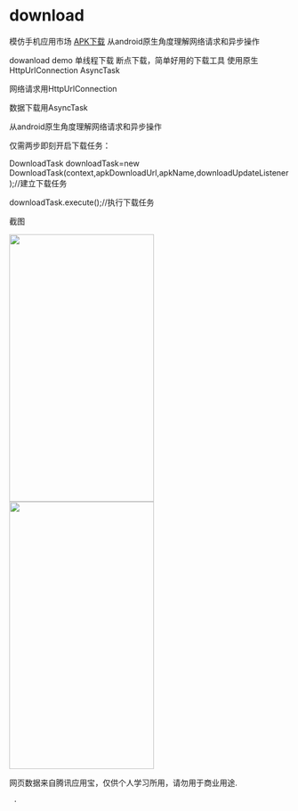 # download
   
模仿手机应用市场    <a href="https://github.com/sanlisanlisanli/download/tree/master/apk">APK下载</a>   从android原生角度理解网络请求和异步操作    
  
   
dowanload demo 单线程下载 断点下载，简单好用的下载工具 使用原生HttpUrlConnection AsyncTask

     

网络请求用HttpUrlConnection  
   
数据下载用AsyncTask  
   
从android原生角度理解网络请求和异步操作  
  
    
仅需两步即刻开启下载任务：  
  
DownloadTask downloadTask=new DownloadTask(context,apkDownloadUrl,apkName,downloadUpdateListener);//建立下载任务     
   
downloadTask.execute();//执行下载任务   
  

截图
   
  
<img src="https://github.com/sanlisanlisanli/download/blob/master/image/01.jpg" width="260" height="480"/>   
   
     
     
<img src="https://github.com/sanlisanlisanli/download/blob/master/image/02.jpg" width="260" height="480"/>  
   
  
网页数据来自腾讯应用宝，仅供个人学习所用，请勿用于商业用途.  
   
     
     .
